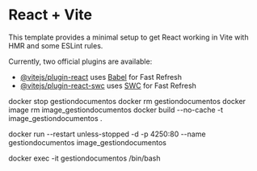 # React + Vite

This template provides a minimal setup to get React working in Vite with HMR and some ESLint rules.

Currently, two official plugins are available:

- [@vitejs/plugin-react](https://github.com/vitejs/vite-plugin-react/blob/main/packages/plugin-react/README.md) uses [Babel](https://babeljs.io/) for Fast Refresh
- [@vitejs/plugin-react-swc](https://github.com/vitejs/vite-plugin-react-swc) uses [SWC](https://swc.rs/) for Fast Refresh


docker stop gestiondocumentos
docker rm gestiondocumentos
docker image rm image_gestiondocumentos
docker build --no-cache -t image_gestiondocumentos .

docker run --restart unless-stopped -d -p 4250:80 --name gestiondocumentos image_gestiondocumentos



docker exec -it gestiondocumentos /bin/bash 
